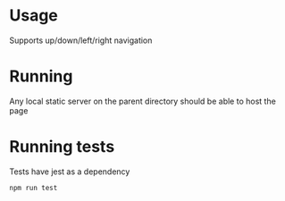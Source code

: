 # Usage

Supports up/down/left/right navigation

# Running

Any local static server on the parent directory should be able to host the page


# Running tests

Tests have jest as a dependency

```
npm run test
```
